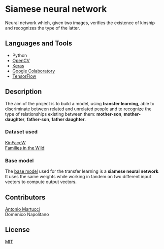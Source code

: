 # Siamese neural network

Neural network which, given two images, verifies the existence of kinship and recognizes the type of the latter.

## Languages and Tools
+ Python
+ [OpenCV](https://opencv.org/)
+ [Keras](https://keras.io/)
+ [Google Colaboratory](https://colab.research.google.com/notebooks/intro.ipynb?utm_source=scs-index)
+ [TensorFlow](https://www.tensorflow.org/)

## Description
The aim of the project is to build a model, using **transfer learning**, able to discriminate between related and unrelated people and to recognize the type of relationships existing between them:
**mother-son**, **mother-daughter**, **father-son**, **father daughter**.

### Dataset used
[KinFaceW](https://www.kinfacew.com/datasets.html)\
[Families in the Wild](https://www.kaggle.com/c/recognizing-faces-in-the-wild/data)

### Base model
The [base model](https://github.com/CVxTz/kinship_prediction/blob/master/README.md) used for the transfer learning is a **siamese neural network**.\
It uses the same weights while working in tandem on two different input vectors to compute output vectors.


## Contributors
[Antonio Martucci](https://github.com/AntonioMartucci)\
Domenico Napolitano

## License
[MIT](https://choosealicense.com/licenses/mit/)
